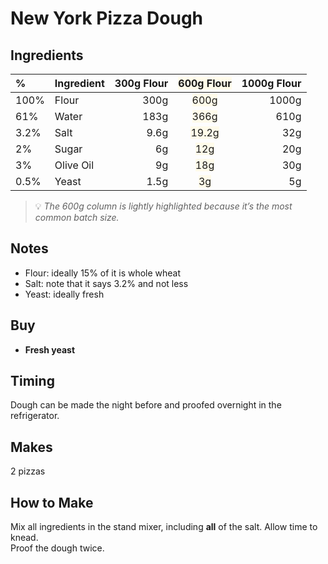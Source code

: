 # New York Pizza Dough

## Ingredients

| %     | Ingredient   | 300g Flour | <span style="background-color:#fffbea">600g Flour</span> | 1000g Flour |
|:------|--------------|-----------:|:-----------------------------:|------------:|
| 100%  | Flour        |     300g   | <span style="background-color:#fffbea">600g</span>       |    1000g    |
| 61%   | Water        |     183g   | <span style="background-color:#fffbea">366g</span>       |     610g    |
| 3.2%  | Salt         |     9.6g   | <span style="background-color:#fffbea">19.2g</span>      |     32g     |
| 2%    | Sugar        |     6g     | <span style="background-color:#fffbea">12g</span>        |     20g     |
| 3%    | Olive Oil    |     9g     | <span style="background-color:#fffbea">18g</span>        |     30g     |
| 0.5%  | Yeast        |     1.5g   | <span style="background-color:#fffbea">3g</span>         |     5g      |

> 💡 _The 600g column is lightly highlighted because it’s the most common batch size._

## Notes

- Flour: ideally 15% of it is whole wheat  
- Salt: note that it says 3.2% and not less  
- Yeast: ideally fresh

## Buy

- **Fresh yeast**

## Timing

Dough can be made the night before and proofed overnight in the refrigerator.

## Makes

2 pizzas

## How to Make

Mix all ingredients in the stand mixer, including **all** of the salt. Allow time to knead.  
Proof the dough twice.
